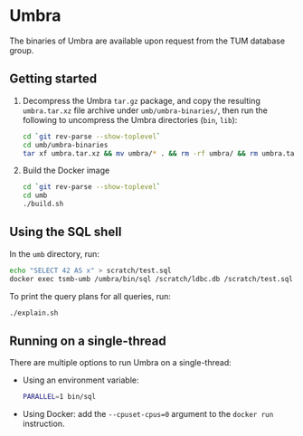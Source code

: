 # Umbra

The binaries of Umbra are available upon request from the TUM database group.

## Getting started

1. Decompress the Umbra `tar.gz` package, and copy the resulting `umbra.tar.xz` file archive under `umb/umbra-binaries/`, then run the following to uncompress the Umbra directories (`bin`, `lib`):

    ```bash
    cd `git rev-parse --show-toplevel`
    cd umb/umbra-binaries
    tar xf umbra.tar.xz && mv umbra/* . && rm -rf umbra/ && rm umbra.tar.xz
    ```

2. Build the Docker image

    ```bash
    cd `git rev-parse --show-toplevel`
    cd umb
    ./build.sh
    ```

## Using the SQL shell

In the `umb` directory, run:

```bash
echo "SELECT 42 AS x" > scratch/test.sql
docker exec tsmb-umb /umbra/bin/sql /scratch/ldbc.db /scratch/test.sql
```

To print the query plans for all queries, run:

```bash
./explain.sh
```

## Running on a single-thread

There are multiple options to run Umbra on a single-thread:

* Using an environment variable:

    ```bash
    PARALLEL=1 bin/sql
    ```

* Using Docker: add the `--cpuset-cpus=0` argument to the `docker run` instruction.
